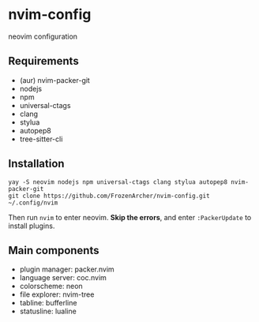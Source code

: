 # nvim-config

neovim configuration

## Requirements

* (aur) nvim-packer-git
* nodejs
* npm
* universal-ctags
* clang
* stylua
* autopep8
* tree-sitter-cli

## Installation

```
yay -S neovim nodejs npm universal-ctags clang stylua autopep8 nvim-packer-git
git clone https://github.com/FrozenArcher/nvim-config.git ~/.config/nvim
```

Then run `nvim` to enter neovim. **Skip the errors**, and enter `:PackerUpdate` to install plugins.

## Main components

* plugin manager: packer.nvim
* language server: coc.nvim
* colorscheme: neon
* file explorer: nvim-tree
* tabline: bufferline
* statusline: lualine
